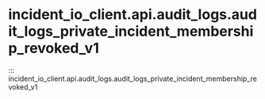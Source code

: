 # incident_io_client.api.audit_logs.audit_logs_private_incident_membership_revoked_v1

::: incident_io_client.api.audit_logs.audit_logs_private_incident_membership_revoked_v1
